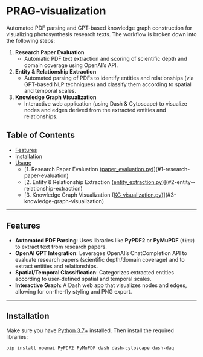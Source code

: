 # PRAG-visualization
Automated PDF parsing and GPT-based knowledge graph construction for visualizing photosynthesis research texts.
The workflow is broken down into the following steps:

1. **Research Paper Evaluation**  
   - Automatic PDF text extraction and scoring of scientific depth and domain coverage using OpenAI’s API.  
2. **Entity & Relationship Extraction**  
   - Automated parsing of PDFs to identify entities and relationships (via GPT-based NLP techniques) and classify them according to spatial and temporal scales.  
3. **Knowledge Graph Visualization**  
   - Interactive web application (using Dash & Cytoscape) to visualize nodes and edges derived from the extracted entities and relationships.

## Table of Contents
- [Features](#features)
- [Installation](#installation)
- [Usage](#usage)
  - [1. Research Paper Evaluation ([paper_evaluation.py](./paper_evaluation.py))](#1-research-paper-evaluation)
  - [2. Entity & Relationship Extraction ([entity_extraction.py](./entity_extraction.py))](#2-entity--relationship-extraction)
  - [3. Knowledge Graph Visualization ([KG_visualization.py](./KG_visualization.py))](#3-knowledge-graph-visualization)

---

## Features
- **Automated PDF Parsing**: Uses libraries like **PyPDF2** or **PyMuPDF** (`fitz`) to extract text from research papers.
- **OpenAI GPT Integration**: Leverages OpenAI’s ChatCompletion API to evaluate research papers (scientific depth/domain coverage) and to extract entities and relationships.
- **Spatial/Temporal Classification**: Categorizes extracted entities according to user-defined spatial and temporal scales.
- **Interactive Graph**: A Dash web app that visualizes nodes and edges, allowing for on-the-fly styling and PNG export.

---

## Installation
Make sure you have [Python 3.7+](https://www.python.org/) installed. Then install the required libraries:

```bash
pip install openai PyPDF2 PyMuPDF dash dash-cytoscape dash-daq
